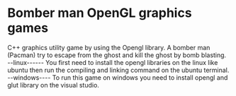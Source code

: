 # Bomber man OpenGL graphics games 
C++ graphics utility game by using the Opengl library. A bomber man (Pacman) try to escape from the ghost and kill the ghost by bomb blasting.                                                                                                                                  
--linux------ You first need to install the opengl libraries on the linux like ubuntu then run the compiling and linking command on the                 ubuntu terminal.
--windows---- To run this game on windows you need to install opengl and glut library on the visual studio.  
